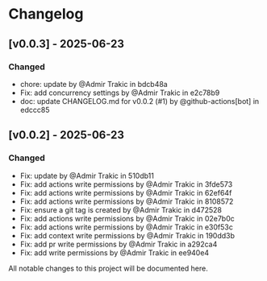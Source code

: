 # Changelog
## [v0.0.3] - 2025-06-23

### Changed
- chore: update by @Admir Trakic in bdcb48a
- Fix: add concurrency settings by @Admir Trakic in e2c78b9
- doc: update CHANGELOG.md for v0.0.2 (#1) by @github-actions[bot] in edccc85


## [v0.0.2] - 2025-06-23

### Changed
- Fix: update by @Admir Trakic in 510db11
- Fix: add actions write permissions by @Admir Trakic in 3fde573
- Fix: add actions write permissions by @Admir Trakic in 62ef64f
- Fix: add actions write permissions by @Admir Trakic in 8108572
- Fix: ensure a git tag is created by @Admir Trakic in d472528
- Fix: add actions write permissions by @Admir Trakic in 02e7b0c
- Fix: add actions write permissions by @Admir Trakic in e30f53c
- Fix: add context write permissions by @Admir Trakic in 190dd3b
- Fix: add pr write permissions by @Admir Trakic in a292ca4
- Fix: add write permissions by @Admir Trakic in ee940e4



All notable changes to this project will be documented here.

